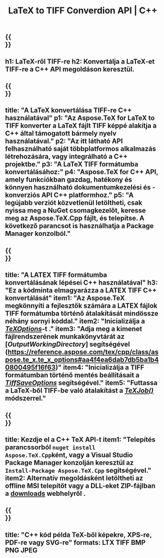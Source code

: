 ﻿---
translation: true
template: /_templates/_conversion-child-cpp.md
title: LaTeX to TIFF Converdion API | C++
description: LaTeX-TIFF konvertálási funkció. Integrálja ezt a helyszíni C++ könyvtárat a projektjébe, vagy használjon többplatformos alkalmazásokat a LaTeX TIFF formátumba konvertálásához.
keywords: latex a tiff api cpp-hez, latex2tiff integrálja a c++-t
url: /cpp/conversion/latex-to-tiff/
family: tex
platformtag: cpp
feature: conversion
informat: LATEX
outformat: TIFF
otherformats: BMP PNG JPEG PDF SVG XPS
---

{{<section banner>}}
---
h1: LaTeX-ről TIFF-re
h2: Konvertálja a LaTeX-et TIFF-re a C++ API megoldáson keresztül.
---

{{<section overview>}}
---
title: "A LaTeX konvertálása TIFF-re C++ használatával"
p1: "Az Aspose.TeX for LaTeX to TIFF konverter a LaTeX fájlt TIFF képpé alakítja a C++ által támogatott bármely nyelv használatával."
p2: "Az itt látható API felhasználható saját többplatformos alkalmazás létrehozására, vagy integrálható a C++ projektbe."
p3: "A LaTeX TIFF formátumba konvertálásához:"
p4: "Aspose.TeX for C++ API, amely funkciókban gazdag, hatékony és könnyen használható dokumentumkezelési és -konverziós API C++ platformhoz."
p5: "A legújabb verziót közvetlenül letöltheti, csak nyissa meg a NuGet csomagkezelőt, keresse meg az Aspose.TeX.Cpp fájlt, és telepítse. A következő parancsot is használhatja a Package Manager konzolból."
---

{{<section feature1>}}
---
title: "A LATEX TIFF formátumba konvertálásának lépései C++ használatával"
h3: "Ez a kódminta elmagyarázza a LATEX TIFF C++ konvertálását"
item1: "Az Aspose.TeX megkönnyíti a fejlesztők számára a LATEX fájlok TIFF formátumba történő átalakítását mindössze néhány sornyi kóddal."
item2: "Inicializálja a [*TeXOptions*](https://reference.aspose.com/tex/cpp/class/aspose.te_x.te_x_options)-t ."
item3: "Adja meg a kimenet fájlrendszerének munkakönyvtárát az [*OutputWorkingDirectory*] segítségével (https://reference.aspose.com/tex/cpp/class/aspose.te_x.te_x_options#aa4f4ea6dab7db5ba1b40800495f16f63)"
item4: "Inicializálja a TIFF formátumban történő mentés beállításait a [*TiffSaveOptions*](https://reference.aspose.com/tex/cpp/class/aspose.te_x.presentation.image.tiff_save_options) segítségével."
item5: "Futtassa a LaTeX-ből TIFF-be való átalakítást a [*TeXJob()*](https://reference.aspose.com/tex/cpp/class/aspose.te_x.te_x_job) módszerrel."
---

{{<section feature2>}}
---
title: Kezdje el a C++ TeX API-t
item1: "Telepítés parancssorból ```nuget install Aspose.TeX.Cpp```ként, vagy a Visual Studio Package Manager konzolján keresztül az ```Install-Package Aspose.TeX.Cpp``` segítségével."
item2: Alternatív megoldásként letöltheti az offline MSI telepítőt vagy a DLL-eket ZIP-fájlban a [downloads](https://downloads.aspose.com/tex/cpp) webhelyről .
---

{{<section widget>}}
---
title: "C++ kód példa TeX-ből képekre, XPS-re, PDF-re vagy SVG-re"
formats: LTX TIFF BMP PNG JPEG
---